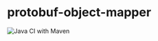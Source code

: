 # protobuf-object-mapper

![Java CI with Maven](https://github.com/robert2411/protobuf-object-mapper/workflows/Java%20CI%20with%20Maven/badge.svg?branch=master)
